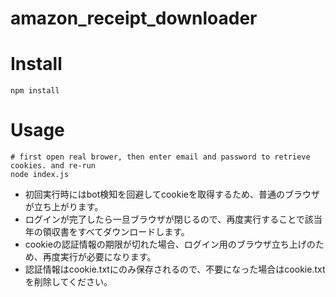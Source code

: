 # amazon_receipt_downloader

# Install

```
npm install
```

# Usage

```
# first open real brower, then enter email and password to retrieve cookies. and re-run
node index.js
```

- 初回実行時にはbot検知を回避してcookieを取得するため、普通のブラウザが立ち上がります。
- ログインが完了したら一旦ブラウザが閉じるので、再度実行することで該当年の領収書をすべてダウンロードします。
- cookieの認証情報の期限が切れた場合、ログイン用のブラウザ立ち上げのため、再度実行が必要になります。
- 認証情報はcookie.txtにのみ保存されるので、不要になった場合はcookie.txtを削除してください。
